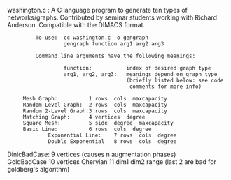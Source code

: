 washington.c : A C language program to generate ten types of
networks/graphs. Contributed by seminar students working with
Richard Anderson. Compatible with the DIMACS format.

             To use:  cc washington.c -o gengraph
                      gengraph function arg1 arg2 arg3

             Command line arguments have the following meanings:

                      function:           index of desired graph type
                      arg1, arg2, arg3:   meanings depend on graph type
                                          (briefly listed below: see code
                                           comments for more info)

    	 Mesh Graph:          1 rows  cols  maxcapacity
     	 Random Level Graph:  2 rows  cols  maxcapacity
    	 Random 2-Level Graph:3 rows  cols  maxcapacity
    	 Matching Graph:      4 vertices  degree
    	 Square Mesh:         5 side  degree  maxcapacity
    	 Basic Line:          6 rows  cols  degree
                 Exponential Line:    7 rows  cols  degree
                 Double Exponential   8 rows  cols  degree

DinicBadCase: 9 vertices
(causes n augmentation phases)  
 GoldBadCase 10 vertices
Cheryian 11 dim1 dim2 range
(last 2 are bad for goldberg's algorithm)
